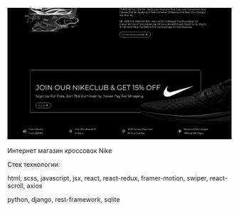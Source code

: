 ![alt text](<1.png>)

Интернет магазин кроссовок Nike


Стек технологии:

  html, scss, javascript, jsx, react, react-redux, framer-motion, swiper, react-scroll, axios

  python, django, rest-framework, sqlite 